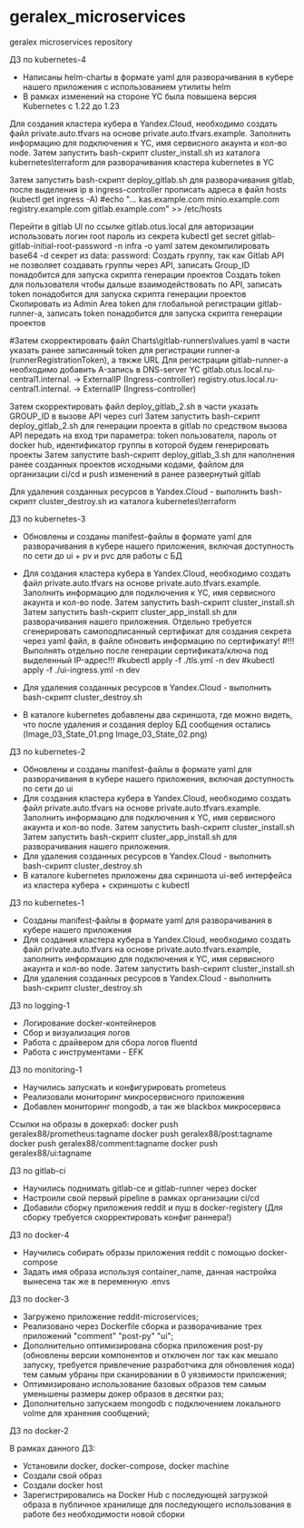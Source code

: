 # geralex_microservices
geralex microservices repository

ДЗ по kubernetes-4

 - Написаны helm-chartы в формате yaml для разворачивания в кубере нашего приложения с использованием утилиты helm
 - В рамках изменений на стороне YC была повышена версия Kubernetes с 1.22 до 1.23

Для создания кластера кубера в Yandex.Cloud, необходимо создать файл private.auto.tfvars на основе private.auto.tfvars.example. 
Заполнить информацию для подключения к YC, имя сервисного акаунта и кол-во node.
Затем запустить bash-скрипт cluster_install.sh из каталога kubernetes\terraform для разворачивания кластера kubernetes в YC

Затем запустить bash-скрипт deploy_gitlab.sh для разворачивания gitlab, после выделения ip в ingress-controller прописать адреса в файл hosts (kubectl get ingress -A)
#echo "*.*.*.* kas.example.com minio.example.com registry.example.com gitlab.example.com" >> /etc/hosts

Перейти в gitlab UI по ссылке gitlab.otus.local для авторизации использовать логин root пароль из секрета
kubectl get secret gitlab-gitlab-initial-root-password -n infra -o yaml
затем декомпилировать base64 -d секрет из data: password:
Создать группу, так как Gitlab API не позволяет создавать группы через API, записать Group_ID понадобится для запуска скрипта генерации проектов
Создать token для пользователя чтобы дальше взаимодействовать по API, записать token понадобится для запуска скрипта генерации проектов
Скопировать из Admin Area token для глобальной регистрации gitlab-runner-а, записать token понадобится для запуска скрипта генерации проектов

#Затем скорректировать файл Charts\gitlab-runners\values.yaml в части указать ранее записанный token для регистрации runner-а (runnerRegistrationToken), а твкже URL
Для регистрации gitlab-runner-а необходимо добавить A-запись в DNS-server YC
gitlab.otus.local.ru-central1.internal. -> ExternalIP (Ingress-controller)
registry.otus.local.ru-central1.internal. -> ExternalIP (Ingress-controller)

Затем скорректировать файл deploy_gitlab_2.sh в части указать GROUP_ID в вызове API через curl
Затем запустить bash-скрипт deploy_gitlab_2.sh для генерации проекта в gitlab по средством вызова API передать на вход три параметра: token пользователя, пароль от docker hub, идентификатор группы в которой будем генерировать проекты
Затем запустите bash-скрипт deploy_gitlab_3.sh для наполнения ранее созданных проектов исходными кодами, файлом для организации ci/cd и push изменений в ранее развернутый gitlab

Для удаления созданных ресурсов в Yandex.Cloud - выполнить bash-скрипт cluster_destroy.sh из каталога kubernetes\terraform


ДЗ по kubernetes-3
 - Обновлены и созданы manifest-файлы в формате yaml для разворачивания в кубере нашего приложения, включая доступность по сети до ui + pv и pvc для работы с БД
 - Для создания кластера кубера в Yandex.Cloud, необходимо создать файл private.auto.tfvars на основе private.auto.tfvars.example.
 Заполнить информацию для подключения к YC, имя сервисного акаунта и кол-во node. Затем запустить bash-скрипт cluster_install.sh 
 Затем запустить bash-скрипт cluster_app_install.sh для разворачивания нашего приложения.
 Отдельно требуется сгенерировать самоподписанный сертификат для создания секрета через yaml файл, в файле обновить информацию по сертификату!
  #!!!Выполнять отдельно после генерации сертификата/ключа под выделенный IP-адрес!!!
  #kubectl apply -f ./tls.yml -n dev
  #kubectl apply -f ./ui-ingress.yml -n dev
 - Для удаления созданных ресурсов в Yandex.Cloud - выполнить bash-скрипт cluster_destroy.sh

 - В каталоге kubernetes добавлены два скриншота, где можно видеть, что после удаления и создания deploy БД сообщения остались (Image_03_State_01.png Image_03_State_02.png)
 
ДЗ по kubernetes-2
 - Обновлены и созданы manifest-файлы в формате yaml для разворачивания в кубере нашего приложения, включая доступность по сети до ui
 - Для создания кластера кубера в Yandex.Cloud, необходимо создать файл private.auto.tfvars на основе private.auto.tfvars.example.
 Заполнить информацию для подключения к YC, имя сервисного акаунта и кол-во node. Затем запустить bash-скрипт cluster_install.sh 
 Затем запустить bash-скрипт cluster_app_install.sh для разворачивания нашего приложения.
 - Для удаления созданных ресурсов в Yandex.Cloud - выполнить bash-скрипт cluster_destroy.sh
 - В каталоге kubernetes приложены два скриншота ui-веб интерфейса из кластера кубера + скриншоты с kubectl

ДЗ по kubernetes-1
 - Созданы manifest-файлы в формате yaml для разворачивания в кубере нашего приложения
 - Для создания кластера кубера в Yandex.Cloud, необходимо создать файл private.auto.tfvars на основе private.auto.tfvars.example, заполнить информацию для подключения к YC, имя сервисного акаунта и кол-во node. Затем запустить bash-скрипт cluster_install.sh 
 - Для удаления созданных ресурсов в Yandex.Cloud - выполнить bash-скрипт cluster_destroy.sh

ДЗ по logging-1
 - Логирование docker-контейнеров
 - Сбор и визуализация логов
 - Работа с драйвером для сбора логов fluentd
 - Работа с инструментами - EFK

ДЗ по monitoring-1
 - Научились запускать и конфигурировать prometeus
 - Реализовали мониторинг микросервисного приложения
 - Добавлен мониторинг mongodb, а так же blackbox микросервиса

 Ссылки на образы в докерхаб:
 docker push geralex88/prometheus:tagname
 docker push geralex88/post:tagname
 docker push geralex88/comment:tagname
 docker push geralex88/ui:tagname

ДЗ по gitlab-ci
 - Научились поднимать gitlab-ce и gitlab-runner через docker
 - Настроили свой первый pipeline в рамках организации ci/cd
 - Добавили сборку приложения reddit и пуш в docker-registery (Для сборку требуется скорректировать конфиг раннера!)

ДЗ по docker-4

 - Научились собирать образы приложения reddit с помощью docker-compose
 - Задать имя образа используя container_name, данная настройка вынесена так же в переменную .envs

ДЗ по docker-3

 - Загружено приложение reddit-microservices;
 - Реализовано через Dockerfile сборка и разворачивание трех приложений "comment" "post-py" "ui";
 - Дополнительно оптимизирована сборка приложения post-py (обновлены версии компонентов и отключен лог так как мешало запуску, требуется привлечение разработчика для обновления кода) тем самым убраны при сканировании в 0 уязвимости приложения;
 - Оптимизировано использование базовых образов тем самым уменьшены размеры докер образов в десятки раз;
 - Дополнительно запускаем mongodb с подключением локального volme для хранения сообщений;

ДЗ по docker-2

В рамках данного ДЗ:
- Установили docker, docker-compose, docker machine
- Создали свой образ
- Создали docker host
- Зарегистрировались на Docker Hub с последующей загрузкой образа в публичное хранилище для последующего использования в работе без необходимости новой сборки
